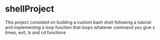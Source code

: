 # shellProject
This project consisted on building a custom bash shell following a tutorial and implementing a loop
function that loops whatever command you give x times, exit, ls and cd functions
